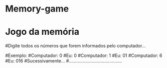 # Memory-game
# Jogo da memória

#Digite todos os números que forem informados pelo computador...

#Exemplo:
#Computador: 0
#Eu: 0
#Computador: 1
#Eu: 01
#Computador: 6
#Eu: 016
#Sucessivamente...
#..........................................
